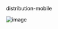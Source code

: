 distribution-mobile

![image](https://github.com/user-attachments/assets/f8e1dd12-a4f4-4833-b4fa-cd0af19431d8)
